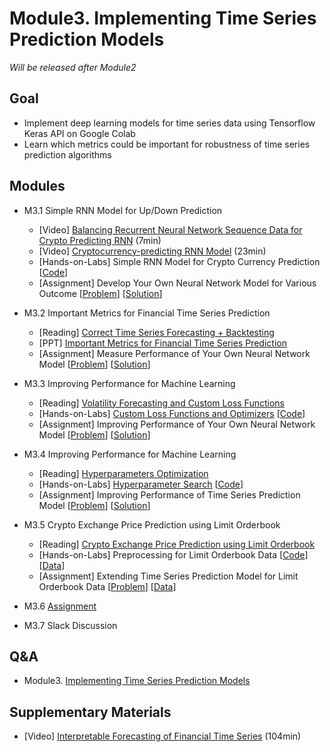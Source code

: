 # Module3. Implementing Time Series Prediction Models

*Will be released after Module2*

## Goal
- Implement deep learning models for time series data using Tensorflow Keras API on Google Colab 
- Learn which metrics could be important for robustness of time series prediction algorithms 

## Modules
- M3.1 Simple RNN Model for Up/Down Prediction
    - [Video] [Balancing Recurrent Neural Network Sequence Data for Crypto Predicting RNN](https://pythonprogramming.net/balancing-rnn-data-deep-learning-python-tensorflow-keras/) (7min)
    - [Video] [Cryptocurrency-predicting RNN Model](https://pythonprogramming.net/crypto-rnn-model-deep-learning-python-tensorflow-keras/) (23min)
    - [Hands-on-Labs] Simple RNN Model for Crypto Currency Prediction [[Code](https://colab.research.google.com/drive/1AzPfrMqrhUxgE8EN0WTPoJ39B5xIEx-a)]
    - [Assignment] Develop Your Own Neural Network Model for Various Outcome [[Problem](https://colab.research.google.com/drive/1XO3bqzJXHe1R-cMcOsHWJ0GRu45ofB0K)] [[Solution](https://colab.research.google.com/drive/10T0p4FuaF4Bgph3dFRSYxbRMYkVPS9gN)]

- M3.2 Important Metrics for Financial Time Series Prediction
    - [Reading] [Correct Time Series Forecasting + Backtesting](https://medium.com/machine-learning-world/neural-networks-for-algorithmic-trading-1-2-correct-time-series-forecasting-backtesting-9776bfd9e589)
    - [PPT] [Important Metrics for Financial Time Series Prediction](https://drive.google.com/open?id=1N5W1dg7h4dnF0fSZ9ohy_I5Of46Is3AD)
    - [Assignment] Measure Performance of Your Own Neural Network Model [[Problem](https://colab.research.google.com/drive/1r0J7BBB0S7HmyVfFRLJD24XPC_bzg8ea)] [[Solution](https://colab.research.google.com/drive/1sJA328dcutKrVTe4WvFARVMFZ8zX6_Wl)]

- M3.3 Improving Performance for Machine Learning
    - [Reading] [Volatility Forecasting and Custom Loss Functions](https://codeburst.io/neural-networks-for-algorithmic-trading-volatility-forecasting-and-custom-loss-functions-c030e316ea7e)
    - [Hands-on-Labs] [Custom Loss Functions and Optimizers]() [[Code]()]
    - [Assignment] Improving Performance of Your Own Neural Network Model [[Problem]()] [[Solution]()]

- M3.4 Improving Performance for Machine Learning
    - [Reading] [Hyperparameters Optimization](https://medium.com/machine-learning-world/neural-networks-for-algorithmic-trading-hyperparameters-optimization-cb2b4a29b8ee)
    - [Hands-on-Labs] [Hyperparameter Search]() [[Code]()]
    - [Assignment] Improving Performance of Time Series Prediction Model [[Problem]()] [[Solution]()]

- M3.5 Crypto Exchange Price Prediction using Limit Orderbook
    - [Reading] [Crypto Exchange Price Prediction using Limit Orderbook](https://drive.google.com/open?id=1U86rW0rL7ZMld4txXi40SEfACVJ0r3vZ)
    - [Hands-on-Labs] Preprocessing for Limit Orderbook Data [[Code]()] [[Data]()]
    - [Assignment] Extending Time Series Prediction Model for Limit Orderbook Data [[Problem]()] [[Data]()]

- M3.6 [Assignment]()
- M3.7 Slack Discussion

## Q&A
- Module3. [Implementing Time Series Prediction Models](../Q&A/Module3.md)

## Supplementary Materials
- [Video] [Interpretable Forecasting of Financial Time Series](https://youtu.be/gX8gyri8E28?t=107) (104min)